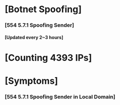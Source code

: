 # [Botnet Spoofing]
### [554 5.7.1 Spoofing Sender]
#### [Updated every 2~3 hours]

# [Counting 4393 IPs]

# [Symptoms] 
###   [554 5.7.1 Spoofing Sender in Local Domain]
